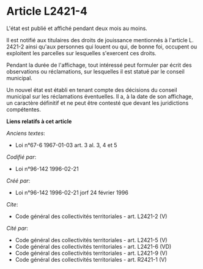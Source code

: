 # Article L2421-4

L'état est publié et affiché pendant deux mois au moins. 

Il est notifié aux titulaires des droits de jouissance mentionnés à l'article L. 2421-2 ainsi qu'aux personnes qui louent ou
qui, de bonne foi, occupent ou exploitent les parcelles sur lesquelles s'exercent ces droits. 

Pendant la durée de l'affichage, tout intéressé peut formuler par écrit des observations ou réclamations, sur lesquelles il
est statué par le conseil municipal. 

Un nouvel état est établi en tenant compte des décisions du conseil municipal sur les réclamations éventuelles. Il a, à la
date de son affichage, un caractère définitif et ne peut être contesté que devant les juridictions compétentes.

**Liens relatifs à cet article**

_Anciens textes_:

  - Loi n°67-6 1967-01-03 art. 3 al. 3, 4 et 5

_Codifié par_:

  - Loi n°96-142 1996-02-21

_Créé par_:

  - Loi n°96-142 1996-02-21 jorf 24 février 1996

_Cite_:

  - Code général des collectivités territoriales - art. L2421-2 (V)

_Cité par_:

  - Code général des collectivités territoriales - art. L2421-5 (V)
  - Code général des collectivités territoriales - art. L2421-6 (VD)
  - Code général des collectivités territoriales - art. L2421-9 (V)
  - Code général des collectivités territoriales - art. R2421-1 (V)
